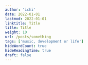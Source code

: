 ```yaml
---
author: 'ichi'
date: 2022-01-01
lastmod: 2022-01-01
linktitle: Title
title: Title
weight: 10
url: /posts/something
tags: ['music, development or life']
hideWordCount: true
hideReadingTime: true
draft: false
---
```

